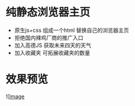 # 纯静态浏览器主页
- 原生js+css 组成一个html 替换自己的浏览器主页
- 拒绝国内辣鸡厂商的推广入口
- 加入高德JS 获取未来四天的天气
- 加入收藏夹 可拓展收藏夹的数量

# 效果预览
![[Image](https://github.com/nonewind/Homepage/blob/master/img/Scr.png)
